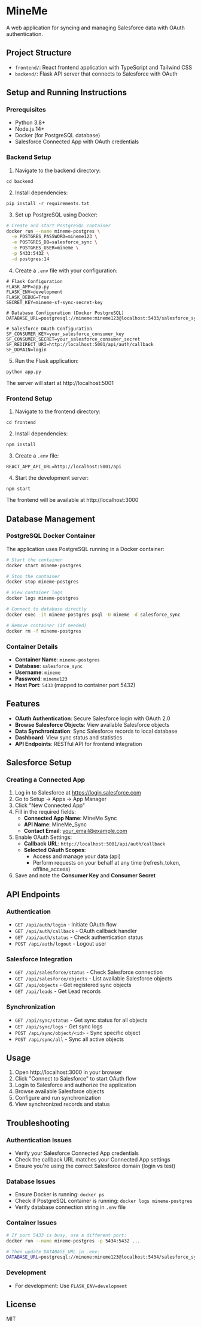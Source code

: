 # MineMe

A web application for syncing and managing Salesforce data with OAuth authentication.

## Project Structure

- `frontend/`: React frontend application with TypeScript and Tailwind CSS
- `backend/`: Flask API server that connects to Salesforce with OAuth

## Setup and Running Instructions

### Prerequisites

- Python 3.8+
- Node.js 14+
- Docker (for PostgreSQL database)
- Salesforce Connected App with OAuth credentials

### Backend Setup

1. Navigate to the backend directory:
```
cd backend
```

2. Install dependencies:
```
pip install -r requirements.txt
```

3. Set up PostgreSQL using Docker:
```bash
# Create and start PostgreSQL container
docker run --name mineme-postgres \
  -e POSTGRES_PASSWORD=mineme123 \
  -e POSTGRES_DB=salesforce_sync \
  -e POSTGRES_USER=mineme \
  -p 5433:5432 \
  -d postgres:14
```

4. Create a `.env` file with your configuration:
```env
# Flask Configuration
FLASK_APP=app.py
FLASK_ENV=development
FLASK_DEBUG=True
SECRET_KEY=mineme-sf-sync-secret-key

# Database Configuration (Docker PostgreSQL)
DATABASE_URL=postgresql://mineme:mineme123@localhost:5433/salesforce_sync

# Salesforce OAuth Configuration
SF_CONSUMER_KEY=your_salesforce_consumer_key
SF_CONSUMER_SECRET=your_salesforce_consumer_secret
SF_REDIRECT_URI=http://localhost:5001/api/auth/callback
SF_DOMAIN=login
```

5. Run the Flask application:
```
python app.py
```

The server will start at http://localhost:5001

### Frontend Setup

1. Navigate to the frontend directory:
```
cd frontend
```

2. Install dependencies:
```
npm install
```

3. Create a `.env` file:
```
REACT_APP_API_URL=http://localhost:5001/api
```

4. Start the development server:
```
npm start
```

The frontend will be available at http://localhost:3000

## Database Management

### PostgreSQL Docker Container

The application uses PostgreSQL running in a Docker container:

```bash
# Start the container
docker start mineme-postgres

# Stop the container
docker stop mineme-postgres

# View container logs
docker logs mineme-postgres

# Connect to database directly
docker exec -it mineme-postgres psql -U mineme -d salesforce_sync

# Remove container (if needed)
docker rm -f mineme-postgres
```

### Container Details
- **Container Name**: `mineme-postgres`
- **Database**: `salesforce_sync`
- **Username**: `mineme`
- **Password**: `mineme123`
- **Host Port**: `5433` (mapped to container port 5432)

## Features

- **OAuth Authentication**: Secure Salesforce login with OAuth 2.0
- **Browse Salesforce Objects**: View available Salesforce objects
- **Data Synchronization**: Sync Salesforce records to local database
- **Dashboard**: View sync status and statistics
- **API Endpoints**: RESTful API for frontend integration

## Salesforce Setup

### Creating a Connected App

1. Log in to Salesforce at https://login.salesforce.com
2. Go to Setup → Apps → App Manager
3. Click "New Connected App"
4. Fill in the required fields:
   - **Connected App Name**: MineMe Sync
   - **API Name**: MineMe_Sync
   - **Contact Email**: your_email@example.com
5. Enable OAuth Settings:
   - **Callback URL**: `http://localhost:5001/api/auth/callback`
   - **Selected OAuth Scopes**: 
     - Access and manage your data (api)
     - Perform requests on your behalf at any time (refresh_token, offline_access)
6. Save and note the **Consumer Key** and **Consumer Secret**

## API Endpoints

### Authentication
- `GET /api/auth/login` - Initiate OAuth flow
- `GET /api/auth/callback` - OAuth callback handler
- `GET /api/auth/status` - Check authentication status
- `POST /api/auth/logout` - Logout user

### Salesforce Integration
- `GET /api/salesforce/status` - Check Salesforce connection
- `GET /api/salesforce/objects` - List available Salesforce objects
- `GET /api/objects` - Get registered sync objects
- `GET /api/leads` - Get Lead records

### Synchronization
- `GET /api/sync/status` - Get sync status for all objects
- `GET /api/sync/logs` - Get sync logs
- `POST /api/sync/object/<id>` - Sync specific object
- `POST /api/sync/all` - Sync all active objects

## Usage

1. Open http://localhost:3000 in your browser
2. Click "Connect to Salesforce" to start OAuth flow
3. Login to Salesforce and authorize the application
4. Browse available Salesforce objects
5. Configure and run synchronization
6. View synchronized records and status

## Troubleshooting

### Authentication Issues
- Verify your Salesforce Connected App credentials
- Check the callback URL matches your Connected App settings
- Ensure you're using the correct Salesforce domain (login vs test)

### Database Issues
- Ensure Docker is running: `docker ps`
- Check if PostgreSQL container is running: `docker logs mineme-postgres`
- Verify database connection string in `.env` file

### Container Issues
```bash
# If port 5433 is busy, use a different port:
docker run --name mineme-postgres -p 5434:5432 ...

# Then update DATABASE_URL in .env:
DATABASE_URL=postgresql://mineme:mineme123@localhost:5434/salesforce_sync
```

### Development
- For development: Use `FLASK_ENV=development`

## License

MIT 
